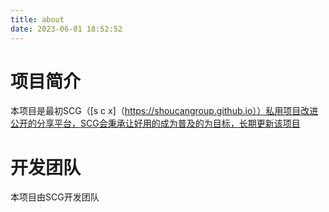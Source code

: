 ```yaml
---
title: about
date: 2023-06-01 18:52:52
---
```

# 项目简介
本项目是最初SCG（[s c x]（https://shoucangroup.github.io））私用项目改进公开的分享平台，SCG会秉承让好用的成为普及的为目标，长期更新该项目
# 开发团队
本项目由SCG开发团队